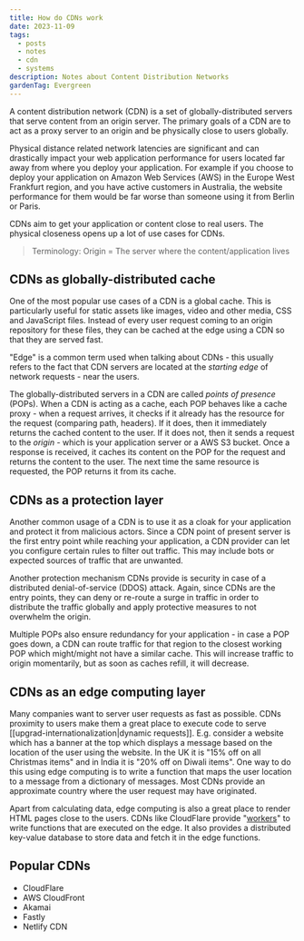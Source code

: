 ```yaml
---
title: How do CDNs work
date: 2023-11-09
tags:
  - posts
  - notes
  - cdn
  - systems
description: Notes about Content Distribution Networks
gardenTag: Evergreen
---
```

A content distribution network (CDN) is a set of globally-distributed servers that serve content from an origin server. The primary goals of a CDN are to act as a proxy server to an origin and be physically close to users globally.

Physical distance related network latencies are significant and can drastically impact your web application performance for users located far away from where you deploy your application. For example if you choose to deploy your application on Amazon Web Services (AWS) in the Europe West Frankfurt region, and you have active customers in Australia, the website performance for them would be far worse than someone using it from Berlin or Paris.

CDNs aim to get your application or content close to real users. The physical closeness opens up a lot of use cases for CDNs.

>Terminology:
>Origin = The server where the content/application lives

## CDNs as globally-distributed cache
One of the most popular use cases of a CDN is a global cache. This is particularly useful for static assets like images, video and other media, CSS and JavaScript files. Instead of every user request coming to an origin repository for these files, they can be cached at the edge using a CDN so that they are served fast.

"Edge" is a common term used when talking about CDNs - this usually refers to the fact that CDN servers are located at the _starting edge_ of network requests - near the users.

The globally-distributed servers in a CDN are called _points of presence_ (POPs). When a CDN is acting as a cache, each POP behaves like a cache proxy - when a request arrives, it checks if it already has the resource for the request (comparing path, headers). If it does, then it immediately returns the cached content to the user. If it does not, then it sends a request to the _origin_ - which is your application server or a AWS S3 bucket. Once a response is received, it caches its content on the POP for the request and returns the content to the user. The next time the same resource is requested, the POP returns it from its cache.

## CDNs as a protection layer
Another common usage of a CDN is to use it as a cloak for your application and protect it from malicious actors. Since a CDN point of present server is the first entry point while reaching your application, a CDN provider can let you configure certain rules to filter out traffic. This may include bots or expected sources of traffic that are unwanted.

Another protection mechanism CDNs provide is security in case of a distributed denial-of-service (DDOS) attack. Again, since CDNs are the entry points, they can deny or re-route a surge in traffic in order to distribute the traffic globally and apply protective measures to not overwhelm the origin.

Multiple POPs also ensure redundancy for your application - in case a POP goes down, a CDN can route traffic for that region to the closest working POP which might/might not have a similar cache. This will increase traffic to origin momentarily, but as soon as caches refill, it will decrease.

## CDNs as an edge computing layer
Many companies want to server user requests as fast as possible. CDNs proximity to users make them a great place to execute code to serve [[upgrad-internationalization|dynamic requests]]. E.g. consider a website which has a banner at the top which displays a message based on the location of the user using the website. In the UK it is "15% off on all Christmas items" and in India it is "20% off on Diwali items". One way to do this using edge computing is to write a function that maps the user location to a message from a dictionary of messages. Most CDNs provide an approximate country where the user request may have originated.

Apart from calculating data, edge computing is also a great place to render HTML pages close to the users. CDNs like CloudFlare provide "[workers](https://www.cloudflare.com/products/cloudflare-workers/)" to write functions that are executed on the edge. It also provides a distributed key-value database to store data and fetch it in the edge functions.

## Popular CDNs
* CloudFlare
* AWS CloudFront
* Akamai
* Fastly
* Netlify CDN
